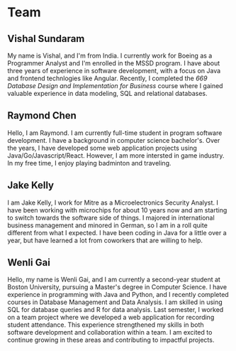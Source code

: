 # Team

## Vishal Sundaram

My name is Vishal, and I'm from India. I currently work for Boeing as a Programmer Analyst and I'm enrolled in the MSSD program. I have about three years of experience in software development, with a focus on Java and frontend technlogies like Angular. Recently, I completed the *669 Database Design and Implementation for Business* course where I gained valuable experience in data modeling, SQL and relational databases.

## Raymond Chen

Hello, I am Raymond. I am currently full-time student in program software development. I have a background in computer science bachelor's. Over the years, I have developed some web application projects using Java/Go/Javascript/React. However, I am more intersted in game industry. In my free time, I enjoy playing badminton and traveling.

## Jake Kelly
I am Jake Kelly, I work for Mitre as a Microelectronics Security Analyst. I have been working with microchips for about 10 years now and am starting to switch towards the software side of things. I majored in international business management and minored in German, so I am in a roll quite different from what I expected. I have been coding in Java for a little over a year, but have learned a lot from coworkers that are willing to help.

## Wenli Gai
Hello, my name is Wenli Gai, and I am currently a second-year student at Boston University, pursuing a Master's degree in Computer Science. I have experience in programming with Java and Python, and I recently completed courses in Database Management and Data Analysis. I am skilled in using SQL for database queries and R for data analysis. Last semester, I worked on a team project where we developed a web application for recording student attendance. This experience strengthened my skills in both software development and collaboration within a team. I am excited to continue growing in these areas and contributing to impactful projects.
